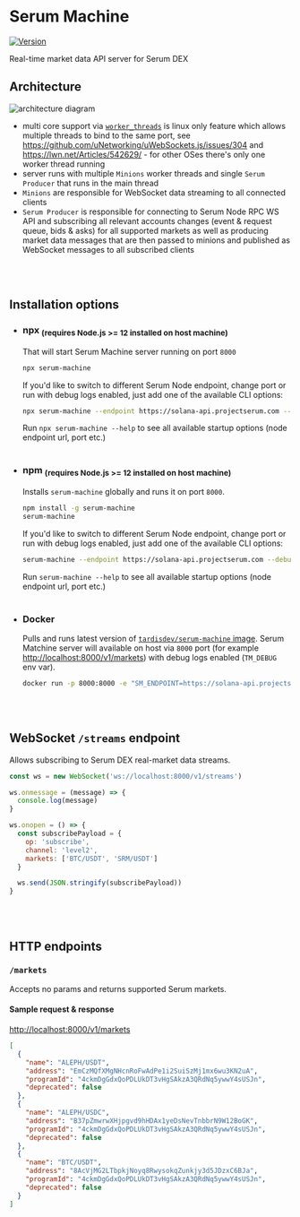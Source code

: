 # Serum Machine

[![Version](https://img.shields.io/npm/v/serum-machine.svg)](https://www.npmjs.org/package/serum-machine)

Real-time market data API server for Serum DEX
<br/>

## Architecture

![architecture diagram](https://user-images.githubusercontent.com/51779538/92929140-5f2b9f00-f440-11ea-88e2-98129122031b.png)

- multi core support via [`worker_threads`](https://nodejs.org/api/worker_threads.html) is linux only feature which allows multiple threads to bind to the same port, see https://github.com/uNetworking/uWebSockets.js/issues/304 and https://lwn.net/Articles/542629/ - for other OSes there's only one worker thread running
- server runs with multiple `Minions` worker threads and single `Serum Producer` that runs in the main thread
- `Minions` are responsible for WebSocket data streaming to all connected clients
- `Serum Producer` is responsible for connecting to Serum Node RPC WS API and subscribing all relevant accounts changes (event & request queue, bids & asks) for all supported markets as well as producing market data messages that are then passed to minions and published as WebSocket messages to all subscribed clients

<br/>
<br/>

## Installation options

- ### npx <sub>(requires Node.js >= 12 installed on host machine)</sub>

  That will start Serum Machine server running on port `8000`

  ```sh
  npx serum-machine
  ```

  If you'd like to switch to different Serum Node endpoint, change port or run with debug logs enabled, just add one of the available CLI options:

  ```sh
  npx serum-machine --endpoint https://solana-api.projectserum.com --debug --port 8080
  ```

  Run `npx serum-machine --help` to see all available startup options (node endpoint url, port etc.)
  <br/>
  <br/>

- ### npm <sub>(requires Node.js >= 12 installed on host machine)</sub>

  Installs `serum-machine` globally and runs it on port `8000`.

  ```sh
  npm install -g serum-machine
  serum-machine
  ```

  If you'd like to switch to different Serum Node endpoint, change port or run with debug logs enabled, just add one of the available CLI options:

  ```sh
  serum-machine --endpoint https://solana-api.projectserum.com --debug --port 8080
  ```

  Run `serum-machine --help` to see all available startup options (node endpoint url, port etc.)
  <br/>
  <br/>

- ### Docker
  Pulls and runs latest version of [`tardisdev/serum-machine` image](https://hub.docker.com/r/tardisdev/serum-machine). Serum Matchine server will available on host via `8000` port (for example [http://localhost:8000/v1/markets](http://localhost:8000/v1/markets)) with debug logs enabled (`TM_DEBUG` env var).
  ```sh
  docker run -p 8000:8000 -e "SM_ENDPOINT=https://solana-api.projectserum.com" -e "SM_DEBUG=true" -d tardisdev/serum-machine:latest
  ```
  <br/>
  <br/>

## WebSocket `/streams` endpoint

Allows subscribing to Serum DEX real-market data streams.

```js
const ws = new WebSocket('ws://localhost:8000/v1/streams')

ws.onmessage = (message) => {
  console.log(message)
}

ws.onopen = () => {
  const subscribePayload = {
    op: 'subscribe',
    channel: 'level2',
    markets: ['BTC/USDT', 'SRM/USDT']
  }

  ws.send(JSON.stringify(subscribePayload))
}
```

<br/>
<br/>

## HTTP endpoints

### `/markets`

Accepts no params and returns supported Serum markets.

#### Sample request & response

[http://localhost:8000/v1/markets](http://localhost:8000/v1/markets)

```json
[
  {
    "name": "ALEPH/USDT",
    "address": "EmCzMQfXMgNHcnRoFwAdPe1i2SuiSzMj1mx6wu3KN2uA",
    "programId": "4ckmDgGdxQoPDLUkDT3vHgSAkzA3QRdNq5ywwY4sUSJn",
    "deprecated": false
  },
  {
    "name": "ALEPH/USDC",
    "address": "B37pZmwrwXHjpgvd9hHDAx1yeDsNevTnbbrN9W12BoGK",
    "programId": "4ckmDgGdxQoPDLUkDT3vHgSAkzA3QRdNq5ywwY4sUSJn",
    "deprecated": false
  },
  {
    "name": "BTC/USDT",
    "address": "8AcVjMG2LTbpkjNoyq8RwysokqZunkjy3d5JDzxC6BJa",
    "programId": "4ckmDgGdxQoPDLUkDT3vHgSAkzA3QRdNq5ywwY4sUSJn",
    "deprecated": false
  }
]
```
